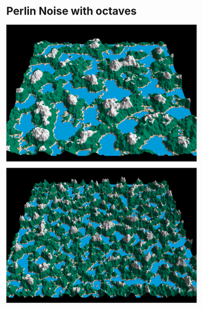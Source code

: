 # Perlin Noise with octaves

![Image of generated terrain](/screenshot2.png)

![Image of generated terrain](/screenshot.png)
